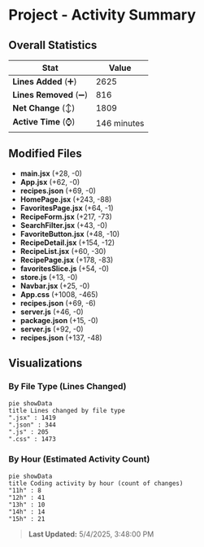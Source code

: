 # Project - Activity Summary 

## Overall Statistics

| Stat                   | Value                                                             |
| ---------------------- | ----------------------------------------------------------------- |
| **Lines Added** (➕)   | 2625                                          |
| **Lines Removed** (➖) | 816                                        |
| **Net Change** (↕)    | 1809                |
| **Active Time** (⌚)   | 146 minutes |


## Modified Files
- **main.jsx** (+28, -0)
- **App.jsx** (+62, -0)
- **recipes.json** (+69, -0)
- **HomePage.jsx** (+243, -88)
- **FavoritesPage.jsx** (+64, -1)
- **RecipeForm.jsx** (+217, -73)
- **SearchFilter.jsx** (+43, -0)
- **FavoriteButton.jsx** (+48, -10)
- **RecipeDetail.jsx** (+154, -12)
- **RecipeList.jsx** (+60, -30)
- **RecipePage.jsx** (+178, -83)
- **favoritesSlice.js** (+54, -0)
- **store.js** (+13, -0)
- **Navbar.jsx** (+25, -0)
- **App.css** (+1008, -465)
- **recipes.json** (+69, -6)
- **server.js** (+46, -0)
- **package.json** (+15, -0)
- **server.js** (+92, -0)
- **recipes.json** (+137, -48)

## Visualizations

### By File Type (Lines Changed)

```mermaid
pie showData
title Lines changed by file type
".jsx" : 1419
".json" : 344
".js" : 205
".css" : 1473
```

### By Hour (Estimated Activity Count)

```mermaid
pie showData
title Coding activity by hour (count of changes)
"11h" : 8
"12h" : 41
"13h" : 10
"14h" : 14
"15h" : 21
```


> **Last Updated:** 5/4/2025, 3:48:00 PM